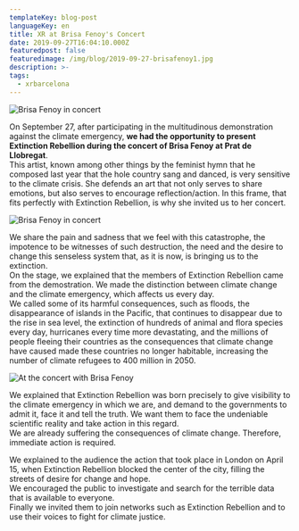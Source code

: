```yaml
---
templateKey: blog-post
languageKey: en
title: XR at Brisa Fenoy's Concert
date: 2019-09-27T16:04:10.000Z
featuredpost: false
featuredimage: /img/blog/2019-09-27-brisafenoy1.jpg
description: >-
tags:
  - xrbarcelona
---
```


![Brisa Fenoy in concert](/img/blog/2019-09-27-brisafenoy1.jpg)

On September 27, after participating in the multitudinous demonstration against the climate emergency, **we had the opportunity to present Extinction Rebellion during the concert of Brisa Fenoy at Prat de Llobregat**.  
This artist, known among other things by the feminist hymn that he composed last year that the hole country sang and danced, is very sensitive to the climate crisis. She defends an art that not only serves to share emotions, but also serves to encourage reflection/action. In this frame, that fits perfectly with Extinction Rebellion, is why she invited us to her concert.

![Brisa Fenoy in concert](/img/blog/2019-09-27-brisafenoy3.jpg)

We share the pain and sadness that we feel with this catastrophe, the impotence to be witnesses of such destruction, the need and the desire to change this senseless system that, as it is now, is bringing us to the extinction.  
On the stage, we explained that the members of Extinction Rebellion came from the demostration. We made the distinction between climate change and the climate emergency, which affects us every day.  
We called some of its harmful consequences, such as floods, the disappearance of islands in the Pacific, that continues to disappear due to the rise in sea level, the extinction of hundreds of animal and flora species every day, hurricanes every time more devastating, and the millions of people fleeing their countries as the consequences that climate change have caused made these countries no longer habitable, increasing the number of climate refugees to 400 million in 2050.

![At the concert with Brisa Fenoy](/img/blog/2019-09-27-brisafenoy2.jpg)

We explained that Extinction Rebellion was born precisely to give visibility to the climate emergency in which we are, and demand to the governments to admit it, face it and tell the truth. We want them to face the undeniable scientific reality and take action in this regard.  
We are already suffering the consequences of climate change. Therefore, immediate action is required.

We explained to the audience the action that took place in London on April 15, when Extinction Rebellion blocked the center of the city, filling the streets of desire for change and hope.  
We encouraged the public to investigate and search for the terrible data that is available to everyone.   
Finally we invited them to join networks such as Extinction Rebellion and to use their voices to fight for climate justice.
